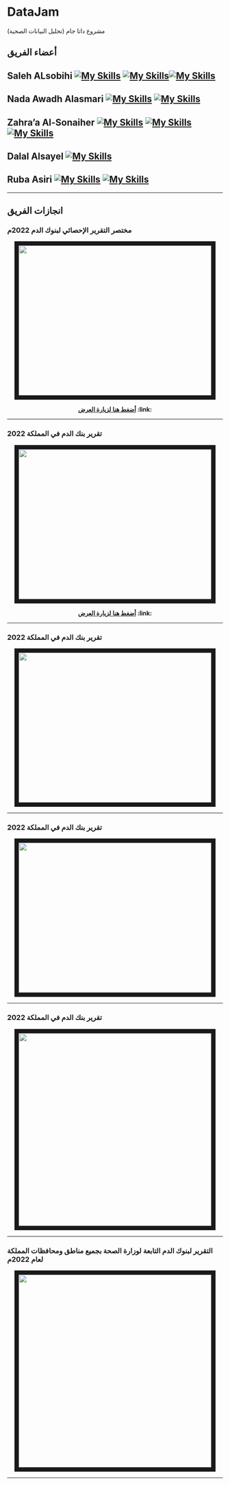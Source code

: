 # DataJam
مشروع  داتا جام (تحليل البيانات الصحية) 
 
##  أعضاء الفريق




## Saleh ALsobihi  [![My Skills](https://skillicons.dev/icons?i=linkedin)](https://www.linkedin.com/in/alsobihi/)  [![My Skills](https://skillicons.dev/icons?i=github)](https://github.com/alsobihi)[![My Skills](https://skillicons.dev/icons?i=twitter)](https://twitter.com/AiAlsobihi)




## Nada Awadh Alasmari  [![My Skills](https://skillicons.dev/icons?i=linkedin)](https://www.linkedin.com/in/nada-aljabal-ecba%E2%84%A2-1293991b9?utm_source=share&utm_campaign=share_via&utm_content=profile&utm_medium=ios_app)  [![My Skills](https://skillicons.dev/icons?i=twitter)](https://twitter.com/nada_info2)



## Zahra’a Al-Sonaiher  [![My Skills](https://skillicons.dev/icons?i=linkedin)](https://www.linkedin.com/in/zahra-a-al-sonaiher-a3259b206) [![My Skills](https://skillicons.dev/icons?i=github)](https://github.com/ZhrHassan)[![My Skills](https://skillicons.dev/icons?i=discord)](zee0x1)


## Dalal Alsayel [![My Skills](https://skillicons.dev/icons?i=linkedin)](http://linkedin.com/in/dalalalsayel) 


## Ruba Asiri  [![My Skills](https://skillicons.dev/icons?i=linkedin)](https://www.linkedin.com/in/ruba-asiri) [![My Skills](https://skillicons.dev/icons?i=twitter)](https://twitter.com/ruba_asiri_) 


___






## انجازات الفريق


### مختصر التقرير الإحصائي لبنوك الدم 2022م

<p align="center">
<img src="images/image.png" width="450" height="350" border="10"/>
</p>


<p align="center"><b>
<a href="https://public.tableau.com/views/2022_17014839386520/Dashboard1?:language=en-US&:display_count=n&:origin=viz_share_link">أضغط هنا لزيارة العرض</a>
:link:
</b>
</p>


___

### تقرير بنك الدم في المملكة 2022

<p align="center">
<img src="images/image2.png" width="450" height="350" border="10"/>
</p>


<p align="center"><b>
<a href="https://public.tableau.com/app/profile/saleh.alsobihi/viz/2022_17014501349100/sheet15?publish=yes">أضغط هنا لزيارة العرض</a>
:link:
</b>
</p>



___

### تقرير بنك الدم في المملكة 2022

<p align="center">
<img src="images/image3.png" width="450" height="350" border="10"/>
</p>




___

### تقرير بنك الدم في المملكة 2022

<p align="center">
<img src="images/image4.png" width="450" height="350" border="10"/>
</p>

___

### تقرير بنك الدم في المملكة 2022

<p align="center">
<img src="images/image5.png" width="450"  border="10"/>
</p>

___

### التقرير لبنوك الدم التابعة لوزارة الصحة بجميع مناطق ومحافظات المملكة لعام 2022م

<p align="center">
<img src="images/image6.png" width="450"  border="10"/>
</p>


___


